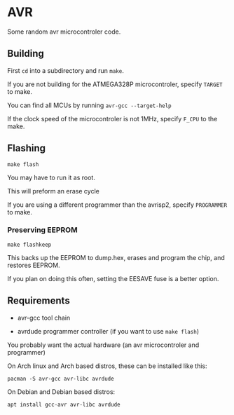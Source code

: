 # AVR

Some random avr microcontroler code.

## Building

First ``cd`` into a subdirectory and run ``make``.

If you are not building for the ATMEGA328P microcontroler, specify ``TARGET`` to make.

You can find all MCUs by running ``avr-gcc --target-help``

If the clock speed of the microcontroler is not 1MHz, specify ``F_CPU`` to the make.

## Flashing

``make flash``

You may have to run it as root.

This will preform an erase cycle

If you are using a different programmer than the avrisp2, specify ``PROGRAMMER`` to make.

### Preserving EEPROM

``make flashkeep``

This backs up the EEPROM to dump.hex, erases and program the chip, and restores EEPROM.

If you plan on doing this often, setting the EESAVE fuse is a better option.

## Requirements

- avr-gcc tool chain

- avrdude programmer controller (if you want to use ``make flash``)

You probably want the actual hardware (an avr microcontroler and programmer)

On Arch linux and Arch based distros, these can be installed like this:

```
pacman -S avr-gcc avr-libc avrdude
```

On Debian and Debian based distros:

```
apt install gcc-avr avr-libc avrdude
```
